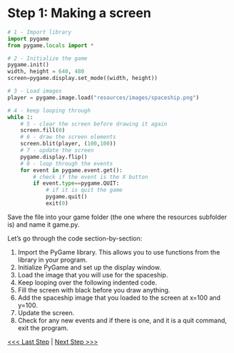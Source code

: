 # Step 1: Making a screen

```python
# 1 - Import library
import pygame
from pygame.locals import *

# 2 - Initialize the game
pygame.init()
width, height = 640, 480
screen=pygame.display.set_mode((width, height))

# 3 - Load images
player = pygame.image.load("resources/images/spaceship.png")

# 4 - keep looping through
while 1:
    # 5 - clear the screen before drawing it again
    screen.fill(0)
    # 6 - draw the screen elements
    screen.blit(player, (100,100))
    # 7 - update the screen
    pygame.display.flip()
    # 8 - loop through the events
    for event in pygame.event.get():
        # check if the event is the X button
        if event.type==pygame.QUIT:
            # if it is quit the game
            pygame.quit()
            exit(0)
```

Save the file into your game folder (the one where the resources subfolder is) and name it game.py.

Let’s go through the code section-by-section:

1. Import the PyGame library. This allows you to use functions from the library in your program.
1. Initialize PyGame and set up the display window.
1. Load the image that you will use for the spaceship.
1. Keep looping over the following indented code.
1. Fill the screen with black before you draw anything.
1. Add the spaceship image that you loaded to the screen at x=100 and y=100.
1. Update the screen.
1. Check for any new events and if there is one, and it is a quit command, exit the program.

[<<< Last Step](./readme.md) | [Next Step >>>](./step2.md)
